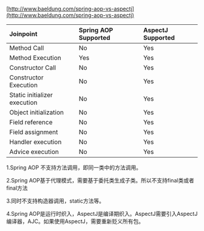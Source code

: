 [http://www.baeldung.com/spring-aop-vs-aspectj](http://www.baeldung.com/spring-aop-vs-aspectj)

| Joinpoint | Spring AOP Supported | AspectJ Supported |
| :--- | :--- | :--- |
| Method Call | No | Yes |
| Method Execution | Yes | Yes |
| Constructor Call | No | Yes |
| Constructor Execution | No | Yes |
| Static initializer execution | No | Yes |
| Object initialization | No | Yes |
| Field reference | No | Yes |
| Field assignment | No | Yes |
| Handler execution | No | Yes |
| Advice execution | No | Yes |

1.Spring AOP 不支持方法调用，即同一类中的方法调用。

2.Spring AOP基于代理模式，需要基于委托类生成子类。所以不支持final类或者final方法

3.同时不支持构造器调用，static方法等。

4.Spring AOP是运行时织入，AspectJ是编译期织入。AspectJ需要引入AspectJ编译器，AJC。如果使用AspectJ，需要重新贬义所有包。

